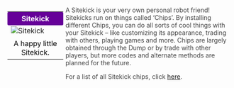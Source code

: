 <div style="display: flex;">
    <div style="flex: 1; width: 25%;">
        <table style="width: 100%;">
            <tr>
                <td colspan="2" style="text-align: center; background-color: #660099; padding: 5px; border-radius: 3px; color: white;"><strong>Sitekick</strong></td>
            </tr>
            <tr>
                <td colspan="2">
                    <img src="https://wiki.sitekickremastered.com/sitekick.png" alt="Sitekick" style="display: block; margin: auto;">
                </td>
            </tr>
            <tr>
                <td colspan="2" style="text-align: center; padding: 5px; border-radius: 3px; color: black;">A happy little Sitekick.</td>
            </tr>
        </table>
    </div>
    <div style="flex: 3; width: 75%;">
        <div style="padding: 0 0 0 5px; color: #424242; margin-top: -10px;">
            <p>A Sitekick is your very own personal robot friend! Sitekicks run on things called ‘Chips’. By installing different Chips, you can do all sorts of cool things with your Sitekick – like customizing its appearance, trading with others, playing games and more. Chips are largely obtained through the Dump or by trade with other players, but more codes and alternate methods are planned for the future.</p>
            <p>For a list of all Sitekick chips, click <a href="/wiki/chipendium/chipendium/">here</a>.
        </div>
    </div>
</div>